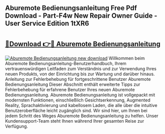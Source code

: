 ## Aburemote Bedienungsanleitung Free Pdf Download - Part-F4w New Repair Owner Guide - User Service Edition 1tXR6

# <h2><a href="http://df5w817.blite.top/?on=Aburemote+Bedienungsanleitung">🔗Download 👉🔴 Aburemote Bedienungsanleitung</a></h2>

[![Aburemote Bedienungsanleitung new download](https://i.imgur.com/lujVjoI.png)](http://df5w817.blite.top/?on=Aburemote+Bedienungsanleitung)
Willkommen beim Aburemote Bedienungsanleitung-Benutzerhandbuch, Ihrem vertrauenswürdigen Leitfaden zum Verständnis und zur Verwendung Ihres neuen Produkts, von der Einrichtung bis zur Wartung und darüber hinaus. Anleitung zur Fehlerbehebung für fortgeschrittene Benutzer Aburemote Bedienungsanleitung Dieser Abschnitt enthält erweiterte Tipps zur Fehlerbehebung für erfahrene Benutzer Ihres neuen Aburemote Bedienungsanleitung. Aburemote Bedienungsanleitung ist vollgepackt mit modernsten Funktionen, einschließlich Gesichtserkennung, Augmented Reality, Sprachaktivierung und kabellosem Laden, die alle über die intuitive Benutzeroberfläche leicht zugänglich sind. Wir sind hier, um Ihnen bei jedem Schritt des Weges Aburemote Bedienungsanleitung zu helfen. Unser Kundensupport-Team steht Ihnen während Ihrer gesamten Reise zur Verfügung.
